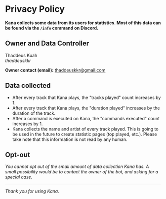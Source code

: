 # Privacy Policy
**Kana collects some data from its users for statistics. Most of this data can be found via the `/info` command on Discord.**

## Owner and Data Controller
Thaddeus Kuah  
*thaddeuskkr*  

**Owner contact (email):** thaddeuskkr@gmail.com  

## Data collected
- After every track that Kana plays, the "tracks played" count increases by 1.
- After every track that Kana plays, the "duration played" increases by the duration of the track.
- After a command is executed on Kana, the "commands executed" count increases by 1.
- Kana collects the name and artist of every track played. This is going to be used in the future to create statistic pages (top played, etc.). Please take note that this information is not read by any human.

## Opt-out
*You cannot opt out of the small amount of data collection Kana has. A small possibility would be to contact the owner of the bot, and asking for a special case.*  

------------------------------------------------  

*Thank you for using Kana.*